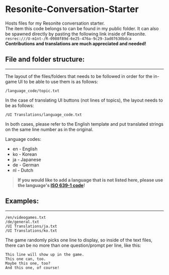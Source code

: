 # Resonite-Conversation-Starter
Hosts files for my Resonite conversation starter.<br>
The item this code belongs to can be found in my public folder. It can also be spawned directly by pasting the following link inside of Resonite. ``resrec:///U-m1nt-/R-0988f89d-6e25-476a-9c29-3ad07630bdca``<br>
**Contributions and translations are much appreciated and needed!**

## File and folder structure:
---
The layout of the files/folders that needs to be followed in order for the in-game UI to be able to use them is as follows:

``/language_code/topic.txt``

In the case of translating UI buttons (not lines of topics), the layout needs to be as follows:

``/UI Translations/language_code.txt``

In both cases, please refer to the English template and put translated strings on the same line number as in the original.

Language codes:
- en - English
- ko - Korean
- ja - Japanese
- de - German
- nl - Dutch

> **If you would like to add a language that is not listed here, please use the language's [ISO 639-1 code](https://en.wikipedia.org/wiki/List_of_ISO_639-1_codes)!**

## Examples:
---
```
/en/videogames.txt
/de/general.txt
/UI Translations/ja.txt
/UI Translations/ko.txt
```

The game randomly picks one line to display, so inside of the text files, there can be no more than one question/prompt per line, like this:

```
This line will show up in the game.
This one can, too.
Maybe this one, too?
And this one, of course!
```
